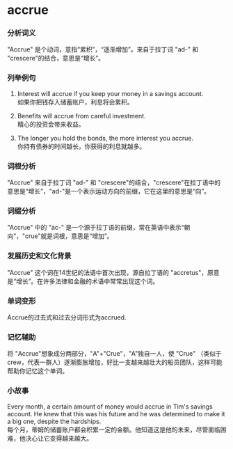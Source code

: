 # accrue

### 分析词义

  

"Accrue" 是个动词，意指“累积”，“逐渐增加”。来自于拉丁词 "ad-" 和 "crescere"的结合，意思是“增长”。

  

### 列举例句

  

1.  Interest will accrue if you keep your money in a savings account.  
    如果你把钱存入储蓄账户，利息将会累积。
    
      
    
2.  Benefits will accrue from careful investment.  
    精心的投资会带来收益。
    
      
    
3.  The longer you hold the bonds, the more interest you accrue.  
    你持有债券的时间越长，你获得的利息就越多。
    
      
    

  

### 词根分析

  

"Accrue" 来自于拉丁词 "ad-" 和 "crescere"的结合，"crescere"在拉丁语中的意思是“增长”，"ad-"是一个表示运动方向的前缀，它在这里的意思是“向”。

  

### 词缀分析

  

"Accrue" 中的 "ac-" 是一个源于拉丁语的前缀，常在英语中表示“朝向”，"crue"就是词根，意思是“增加”。

  

### 发展历史和文化背景

  

"Accrue" 这个词在14世纪的法语中首次出现，源自拉丁语的 "accretus"，原意是“增长”。在许多法律和金融的术语中常常出现这个词。

  

### 单词变形

  

Accrue的过去式和过去分词形式为accrued.

  

### 记忆辅助

  

将 "Accrue"想象成分两部分，"A"+"Crue"，"A"独自一人，使 "Crue" （类似于crew，代表一群人）逐渐膨胀增加，好比一支越来越壮大的船员团队，这样可能帮助你记忆这个单词。

  

### 小故事

  

Every month, a certain amount of money would accrue in Tim's savings account. He knew that this was his future and he was determined to make it a big one, despite the hardships.  
每个月，蒂姆的储蓄账户都会积累一定的金额。他知道这是他的未来，尽管面临困难，他决心让它变得越来越大。
